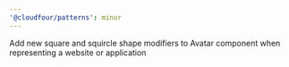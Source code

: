 ```yaml
---
'@cloudfour/patterns': minor
---
```


Add new square and squircle shape modifiers to Avatar component when representing a website or application
